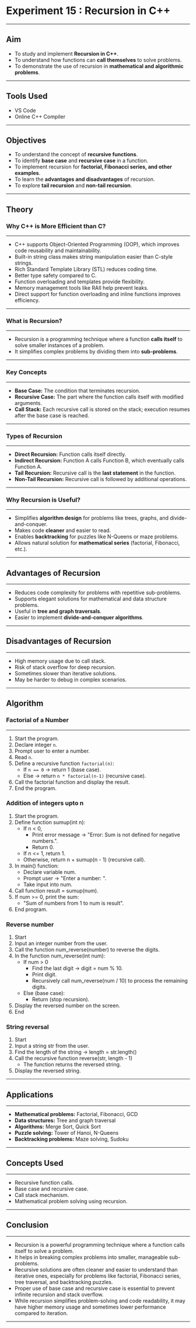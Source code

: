 # Experiment 15 : Recursion in C++

---

## Aim
- To study and implement **Recursion in C++**.  
- To understand how functions can **call themselves** to solve problems.  
- To demonstrate the use of recursion in **mathematical and algorithmic problems**.  

---

## Tools Used
- VS Code  
- Online C++ Compiler

---

## Objectives
- To understand the concept of **recursive functions**.  
- To identify **base case** and **recursive case** in a function.  
- To implement recursion for **factorial, Fibonacci series, and other examples**.  
- To learn the **advantages and disadvantages** of recursion.  
- To explore **tail recursion** and **non-tail recursion**.  

---

## Theory

### Why C++ is More Efficient than C?
---

- C++ supports Object-Oriented Programming (OOP), which improves code reusability and maintainability.
- Built-in string class makes string manipulation easier than C-style strings.
- Rich Standard Template Library (STL) reduces coding time.
- Better type safety compared to C.
- Function overloading and templates provide flexibility.
- Memory management tools like RAII help prevent leaks.
- Direct support for function overloading and inline functions improves efficiency.

---

### What is Recursion?
---

- Recursion is a programming technique where a function **calls itself** to solve smaller instances of a problem.  
- It simplifies complex problems by dividing them into **sub-problems**.  

---

### Key Concepts
---

- **Base Case:** The condition that terminates recursion.  
- **Recursive Case:** The part where the function calls itself with modified arguments.  
- **Call Stack:** Each recursive call is stored on the stack; execution resumes after the base case is reached.  

---

### Types of Recursion
---

- **Direct Recursion:** Function calls itself directly.  
- **Indirect Recursion:** Function A calls Function B, which eventually calls Function A.  
- **Tail Recursion:** Recursive call is the **last statement** in the function.  
- **Non-Tail Recursion:** Recursive call is followed by additional operations.  

---

### Why Recursion is Useful?
---

- Simplifies **algorithm design** for problems like trees, graphs, and divide-and-conquer.  
- Makes code **cleaner** and easier to read.  
- Enables **backtracking** for puzzles like N-Queens or maze problems.  
- Allows natural solution for **mathematical series** (factorial, Fibonacci, etc.).  

---

## Advantages of Recursion
---

- Reduces code complexity for problems with repetitive sub-problems.  
- Supports elegant solutions for mathematical and data structure problems.  
- Useful in **tree and graph traversals**.  
- Easier to implement **divide-and-conquer algorithms**.  

---

## Disadvantages of Recursion
---

- High memory usage due to call stack.  
- Risk of stack overflow for deep recursion.  
- Sometimes slower than iterative solutions.  
- May be harder to debug in complex scenarios.  

---

## Algorithm

### Factorial of a Number
---

1. Start the program.  
2. Declare integer `n`.  
3. Prompt user to enter a number.  
4. Read `n`.  
5. Define a recursive function `factorial(n)`:  
   - If `n == 0` → return 1 (base case).  
   - Else → return `n * factorial(n-1)` (recursive case).  
6. Call the factorial function and display the result.  
7. End the program.

### Addition of integers upto n

1. Start the program.
2. Define function sumup(int n):
   - If n < 0,
       - Print error message → "Error: Sum is not defined for negative numbers.".
       - Return 0.
   - If n <= 1, return 1.
   - Otherwise, return n + sumup(n - 1) (recursive call).
3. In main() function:
   - Declare variable num.
   - Prompt user → "Enter a number: ".
   - Take input into num.
4. Call function result = sumup(num).
5. If num >= 0, print the sum:
   - "Sum of numbers from 1 to num is result".
6. End program.

### Reverse number

1. Start
2. Input an integer number from the user.
3. Call the function num_reverse(number) to reverse the digits.
4. In the function num_reverse(int num):
   - If num > 0
      - Find the last digit → digit = num % 10.
      - Print digit.
      - Recursively call num_reverse(num / 10) to process the remaining digits.
   - Else (base case):
      - Return (stop recursion).
5. Display the reversed number on the screen.
6. End

### String reversal

1. Start
2. Input a string str from the user.
3. Find the length of the string → length = str.length()
4. Call the recursive function reverse(str, length - 1)
   - The function returns the reversed string.
5. Display the reversed string.

---  


## Applications
---

- **Mathematical problems:** Factorial, Fibonacci, GCD  
- **Data structures:** Tree and graph traversal  
- **Algorithms:** Merge Sort, Quick Sort  
- **Puzzle solving:** Tower of Hanoi, N-Queens  
- **Backtracking problems:** Maze solving, Sudoku  

---

## Concepts Used
---

- Recursive function calls.  
- Base case and recursive case.  
- Call stack mechanism.  
- Mathematical problem solving using recursion.  

---

## Conclusion
---

- Recursion is a powerful programming technique where a function calls itself to solve a problem.
- It helps in breaking complex problems into smaller, manageable sub-problems.
- Recursive solutions are often cleaner and easier to understand than iterative ones, especially for problems like factorial, Fibonacci series, tree traversal, and backtracking puzzles.
- Proper use of base case and recursive case is essential to prevent infinite recursion and stack overflow.
- While recursion simplifies problem-solving and code readability, it may have higher memory usage and sometimes lower performance compared to iteration.

---
